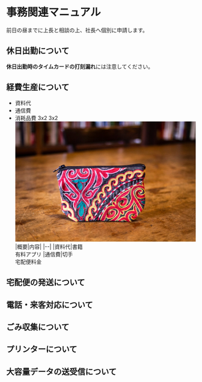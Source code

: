 # 事務関連マニュアル
前日の昼までに上長と相談の上、社長へ個別に申請します。

## 休日出勤について

**休日出勤時のタイムカードの打刻漏れ**には注意してください。

## 経費生産について

- 資料代
- 通信費
- 消耗品費
3x2
3x2
![一月](0001.jpg)
|概要|内容|
|--|
|資料代|書籍<br>有料アプリ
|通信費|切手<br>宅配便料金


## 宅配便の発送について

## 電話・来客対応について

## ごみ収集について

## プリンターについて

## 大容量データの送受信について
